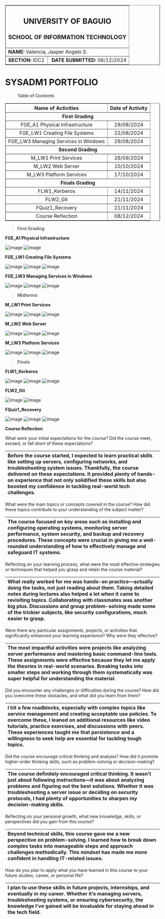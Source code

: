 <table border="1" style="width: 100%; border-collapse: collapse; text-align: center;">
  <tr>
    <td colspan="3">
      <h2>UNIVERSITY OF BAGUIO</h2>
      <h3>SCHOOL OF INFORMATION TECHNOLOGY</h3>
    </td>
  </tr>
  <tr>
    <td colspan="3" style="text-align: left;">
      <b>NAME:</b> Valencia, Jasper Angelo S.
    </td>
  </tr>
  <tr>
    <td style="text-align: left;">
      <b>SECTION:</b> IDC2
    </td>
    <td colspan="2" style="text-align: right;">
      <b>DATE SUBMITTED:</b> 06/12/2024
    </td>
  </tr>
</table>

# SYSADM1 PORTFOLIO

> **Table of Contents**

<table border="1" style="width: 100%; border-collapse: collapse; text-align: center;">
  <thead>
    <tr>
      <th>Name of Activities</th>
      <th>Date of Activity</th>
    </tr>
  </thead>
  <tbody>
    <tr>
      <td colspan="2" style="font-weight: bold;">First Grading</td>
    </tr>
    <tr>
      <td>FGE_A1 Physical Infrastructure</td>
      <td>29/08/2024</td>
    </tr>
    <tr>
      <td>FGE_LW1 Creating File Systems</td>
      <td>22/08/2024</td>
    </tr>
    <tr>
      <td>FGE_LW3 Managing Services in Windows</td>
      <td>29/08/2024</td>
    </tr>
    <tr>
      <td colspan="2" style="font-weight: bold;">Second Grading</td>
    </tr>
    <tr>
      <td>M_LW1 Print Services</td>
      <td>26/09/2024</td>
    </tr>
    <tr>
      <td>M_LW2 Web Server</td>
      <td>10/10/2024</td>
    </tr>
    <tr>
      <td>M_LW3 Platform Services</td>
      <td>17/10/2024</td>
    </tr>
    <tr>
      <td colspan="2" style="font-weight: bold;">Finals Grading</td>
    </tr>
    <tr>
      <td>FLW1_Kerberos</td>
      <td>14/11/2024</td>
    </tr>
    <tr>
      <td>FLW2_Git</td>
      <td>21/11/2024</td>
    </tr>
    <tr>
      <td>FQuiz1_Recovery</td>
      <td>21/11/2024</td>
    </tr>
    <tr>
      <td>Course Reflection</td>
      <td>08/12/2024</td>
    </tr>
  </tbody>
</table>

> **First Grading**

**FGE_A1 Physical Infrastructure**

![image](https://github.com/user-attachments/assets/c0abb742-d58e-4cb4-94f2-9c7ac9a2c34f)
![image](https://github.com/user-attachments/assets/eec2f84c-c7fb-4ae1-91d6-53a60f31ede7)


**FGE_LW1 Creating File Systems**

![image](https://github.com/user-attachments/assets/6576cfd8-4e5a-40c4-8e24-6cbd50dad60e)
![image](https://github.com/user-attachments/assets/313c80e8-017b-47a5-a486-839e67dcfc27)
![image](https://github.com/user-attachments/assets/1e8e08f0-3f33-47f9-8d3b-61473280d6d3)


**FGE_LW3 Managing Services in Windows**

![image](https://github.com/user-attachments/assets/f2692663-543b-471f-823a-3cddb1251090)
![image](https://github.com/user-attachments/assets/5c2825de-c48d-4273-a28b-3f69e04859b0)
![image](https://github.com/user-attachments/assets/548e32f8-4acd-4e36-87ad-0835c528e081)


> **Midterms**

**M_LW1 Print Services**

![image](https://github.com/user-attachments/assets/c5821ad3-c81b-491e-bbbc-50625d21e533)
![image](https://github.com/user-attachments/assets/2bd4c182-6514-417f-aee5-7fd761e1cb1e)
![image](https://github.com/user-attachments/assets/219c0b0e-3507-4493-9e64-b15fb7cb88b4)


**M_LW2 Web Server**

![image](https://github.com/user-attachments/assets/bf9cfab3-a88d-4a02-bcef-196cc12b5775)
![image](https://github.com/user-attachments/assets/13df1eda-f7d3-478b-b1ae-55491c5afd3d)
![image](https://github.com/user-attachments/assets/5a621df2-d862-4d1d-aba9-327aab4f7dc7)


**M_LW3 Platform Services**

![image](https://github.com/user-attachments/assets/ca6c73a3-803c-42f9-9dc0-56bbef581a30)
![image](https://github.com/user-attachments/assets/5a2a1381-5083-4c30-9a5e-78b4dc28bb61)
![image](https://github.com/user-attachments/assets/d438bb25-6f9d-4281-a3aa-0c357ffc7cda)


> **Finals**

**FLW1_Kerberos**

![image](https://github.com/user-attachments/assets/c988dc00-0200-400d-adfb-b0d167da7f27)
![image](https://github.com/user-attachments/assets/f37975a1-3f29-461e-bddb-d200df097f6d)
![image](https://github.com/user-attachments/assets/de76fdb3-6b52-4b0a-9b81-49691bd14fee)

**FLW2_Git**

![image](https://github.com/user-attachments/assets/eabea374-2178-40ac-9ea8-e8bf0ad7d1ed)
![image](https://github.com/user-attachments/assets/5925b762-4774-4a7b-967b-8486f4650bf4)

**FQuiz1_Recovery**

![image](https://github.com/user-attachments/assets/0957e087-3a4c-450c-a2a8-2126305c0966)
![image](https://github.com/user-attachments/assets/fae53d7c-065c-4ea7-8344-85e7ceec3fe6)
![image](https://github.com/user-attachments/assets/f5e6c321-881c-40c5-b0da-e9998d92ef0a)




**Course Reflection**

What were your initial expectations for the course? Did the course meet,
exceed, or fall short of these expectations?

  | Before the course started, I expected to learn practical skills like setting up servers, configuring networks, and troubleshooting system issues. Thankfully, the course delivered on these expectations. It provided plenty of hands-on experience that not only solidified these skills but also boosted my confidence in tackling real-world tech challenges. |
  | :---------- |


What were the main topics or concepts covered in the course? How did
these topics contribute to your understanding of the subject matter?

  | The course focused on key areas such as installing and configuring operating systems, monitoring server performance, system security, and backup and recovery procedures. These concepts were crucial in giving me a well-rounded understanding of how to effectively manage and safeguard IT systems. |
  | :---------- |

Reflecting on your learning process, what were the most effective
strategies or techniques that helped you grasp and retain the course
material?

  | What really worked for me was hands-on practice—actually doing the tasks, not just reading about them. Taking detailed notes during lectures also helped a lot when it came to revisiting topics. Collaborating with classmates was another big plus. Discussions and group problem-solving made some of the trickier subjects, like security configurations, much easier to grasp. |
  | :---------- |

Were there any particular assignments, projects, or activities that
significantly enhanced your learning experience? Why were they
effective?

  | The most impactful activities were projects like analyzing server performance and mastering basic command-line tools. These assignments were effective because they let me apply the theories in real-world scenarios. Breaking tasks into smaller steps and working through them systematically was super helpful for understanding the material. |
  | :---------- |

Did you encounter any challenges or difficulties during the course? How
did you overcome these obstacles, and what did you learn from them?

  | I hit a few roadblocks, especially with complex topics like service management and creating acceptable use policies. To overcome these, I leaned on additional resources like video tutorials, practice exercises, and discussions with peers. These experiences taught me that persistence and a willingness to seek help are essential for tackling tough topics. |
  | :---------- |

Did the course encourage critical thinking and analysis? How did it
promote higher-order thinking skills, such as problem-solving or
decision-making?

  | The course definitely encouraged critical thinking. It wasn’t just about following instructions—it was about analyzing problems and figuring out the best solutions. Whether it was troubleshooting a server issue or deciding on security protocols, I had plenty of opportunities to sharpen my decision-making skills. |
  | :---------- |

Reflecting on your personal growth, what new knowledge, skills, or
perspectives did you gain from this course?

  | Beyond technical skills, this course gave me a new perspective on problem-solving. I learned how to break down complex tasks into manageable steps and approach challenges methodically. This mindset has made me more confident in handling IT-related issues. |
  | :---------- |

How do you plan to apply what you have learned in this course to your
future studies, career, or personal life?

  | I plan to use these skills in future projects, internships, and eventually in my career. Whether it’s managing servers, troubleshooting systems, or ensuring cybersecurity, the knowledge I’ve gained will be invaluable for staying ahead in the tech field. |
  | :---------- |
